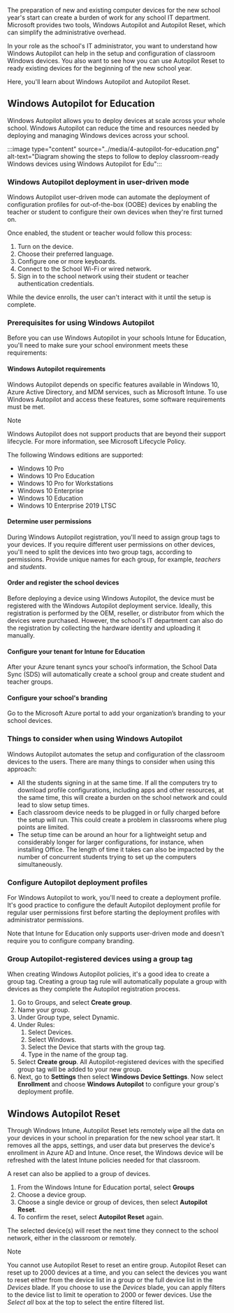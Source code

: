 The preparation of new and existing computer devices for the new school year's start can create a burden of work for any school IT department. Microsoft provides two tools, Windows Autopilot and Autopilot Reset, which can simplify the administrative overhead.

In your role as the school's IT administrator, you want to understand how Windows Autopilot can help in the setup and configuration of classroom Windows devices. You also want to see how you can use Autopilot Reset to ready existing devices for the beginning of the new school year.

Here, you'll learn about Windows Autopilot and Autopilot Reset.

## Windows Autopilot for Education

Windows Autopilot allows you to deploy devices at scale across your whole school.  Windows Autopilot can reduce the time and resources needed by deploying and managing Windows devices across your school.

:::image type="content" source="../media/4-autopilot-for-education.png" alt-text="Diagram showing the steps to follow to deploy classroom-ready Windows devices using Windows Autopilot for Edu":::

### Windows Autopilot deployment in user-driven mode

Windows Autopilot user-driven mode can automate the deployment of configuration profiles for out-of-the-box (OOBE) devices by enabling the teacher or student to configure their own devices when they're first turned on.  

Once enabled, the student or teacher would follow this process:

1. Turn on the device.
1. Choose their preferred language.
1. Configure one or more keyboards.
1. Connect to the School Wi-Fi or wired network.
1. Sign in to the school network using their student or teacher authentication credentials.

While the device enrolls, the user can't interact with it until the setup is complete.

### Prerequisites for using Windows Autopilot

Before you can use Windows Autopilot in your schools Intune for Education, you'll need to make sure your school environment meets these requirements:

#### Windows Autopilot requirements

Windows Autopilot depends on specific features available in Windows 10, Azure Active Directory, and MDM services, such as Microsoft Intune.  To use Windows Autopilot and access these features, some software requirements must be met.

> [!NOTE]
> Windows Autopilot does not support products that are beyond their support lifecycle. For more information, see Microsoft Lifecycle Policy.

The following Windows editions are supported:

- Windows 10 Pro
- Windows 10 Pro Education
- Windows 10 Pro for Workstations
- Windows 10 Enterprise
- Windows 10 Education
- Windows 10 Enterprise 2019 LTSC

#### Determine user permissions

During Windows Autopilot registration, you'll need to assign group tags to your devices. If you require different user permissions on other devices, you'll need to split the devices into two group tags, according to permissions. Provide unique names for each group, for example, *teachers* and *students*.

#### Order and register the school devices

Before deploying a device using Windows Autopilot, the device must be registered with the Windows Autopilot deployment service. Ideally, this registration is performed by the OEM, reseller, or distributor from which the devices were purchased. However, the school's IT department can also do the registration by collecting the hardware identity and uploading it manually.

#### Configure your tenant for Intune for Education

After your Azure tenant syncs your school’s information, the School Data Sync (SDS) will automatically create a school group and create student and teacher groups.

#### Configure your school's branding

Go to the Microsoft Azure portal to add your organization’s branding to your school devices.

### Things to consider when using Windows Autopilot

Windows Autopilot automates the setup and configuration of the classroom devices to the users.  There are many things to consider when using this approach:

- All the students signing in at the same time. If all the computers try to download profile configurations, including apps and other resources, at the same time, this will create a burden on the school network and could lead to slow setup times.
- Each classroom device needs to be plugged in or fully charged before the setup will run.  This could create a problem in classrooms where plug points are limited.
- The setup time can be around an hour for a lightweight setup and considerably longer for larger configurations, for instance, when installing Office.  The length of time it takes can also be impacted by the number of concurrent students trying to set up the computers simultaneously.

### Configure Autopilot deployment profiles

For Windows Autopilot to work, you'll need to create a deployment profile. It's good practice to configure the default Autopilot deployment profile for regular user permissions first before starting the deployment profiles with administrator permissions.

Note that Intune for Education only supports user-driven mode and doesn't require you to configure company branding.

### Group Autopilot-registered devices using a group tag

When creating Windows Autopilot policies, it's a good idea to create a group tag. Creating a group tag rule will automatically populate a group with devices as they complete the Autopilot registration process.

1. Go to Groups, and select **Create group**.
1. Name your group.
1. Under Group type, select Dynamic.
1. Under Rules:
   1. Select Devices.
   1. Select Windows.
   1. Select the Device that starts with the group tag.
   1. Type in the name of the group tag.
1. Select **Create group**. All Autopilot-registered devices with the specified group tag will be added to your new group.
1. Next, go to **Settings** then select **Windows Device Settings**.  Now select **Enrollment** and choose **Windows Autopilot** to configure your group's deployment profile.

## Windows Autopilot Reset

Through Windows Intune, Autopilot Reset lets remotely wipe all the data on your devices in your school in preparation for the new school year start. It removes all the apps, settings, and user data but preserves the device's enrollment in Azure AD and Intune.  Once reset, the Windows device will be refreshed with the latest Intune policies needed for that classroom.

A reset can also be applied to a group of devices.

1. From the Windows Intune for Education portal, select **Groups**
1. Choose a device group.
1. Choose a single device or group of devices, then select **Autopilot Reset**.
1. To confirm the reset, select **Autopilot Reset** again.

The selected device(s) will reset the next time they connect to the school network, either in the classroom or remotely.

> [!NOTE]
> You cannot use Autopilot Reset to reset an entire group. Autopilot Reset can reset up to 2000 devices at a time, and you can select the devices you want to reset either from the device list in a group or the full device list in the *Devices* blade. If you choose to use the *Devices* blade, you can apply filters to the device list to limit te operation to 2000 or fewer devices. Use the *Select all* box at the top to select the entire filtered list.
